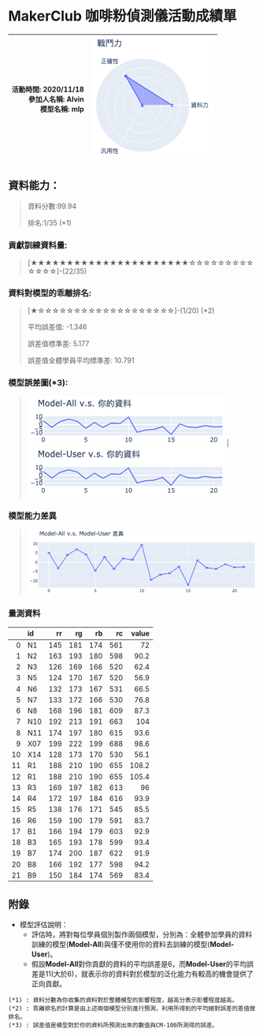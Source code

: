 # MakerClub 咖啡粉偵測儀活動成績單 
| 活動時間: 2020/11/18<br>參加人名稱: **Alvin**<br>模型名稱: **mlp** | ![](000.png) |
|-----:|-------------:|
## 資料能力：
> 資料分數:99.94
>
> 排名:1/35 (*1)
### 貢獻訓練資料量:
> 	[★★★★★★★★★★★★★★★★★★★★★★☆☆☆☆☆☆☆☆☆☆☆☆☆]-(22/35)
### 資料對模型的乖離排名:
> 	[★☆☆☆☆☆☆☆☆☆☆☆☆☆☆☆☆☆☆☆]-(1/20) (*2)
>
> 	平均誤差值: -1.346
>
> 	誤差值標準差: 5.177
>
> 	誤差值全體學員平均標準差: 10.791
### 模型誤差圖(*3):
> ![001](001.png)	|![002](002.png)
### 模型能力差異
> ![003](003.png)
### 量測資料
|    | id   |   rr |   rg |   rb |   rc |   value |
|---:|:-----|-----:|-----:|-----:|-----:|--------:|
|  0 | N1   |  145 |  181 |  174 |  561 |    72   |
|  1 | N2   |  163 |  193 |  180 |  598 |    90.2 |
|  2 | N3   |  126 |  169 |  166 |  520 |    62.4 |
|  3 | N5   |  124 |  170 |  167 |  520 |    56.9 |
|  4 | N6   |  132 |  173 |  167 |  531 |    66.5 |
|  5 | N7   |  133 |  172 |  166 |  530 |    76.8 |
|  6 | N8   |  168 |  196 |  181 |  609 |    87.3 |
|  7 | N10  |  192 |  213 |  191 |  663 |   104   |
|  8 | N11  |  174 |  197 |  180 |  615 |    93.6 |
|  9 | X07  |  199 |  222 |  199 |  688 |    98.6 |
| 10 | X14  |  128 |  173 |  170 |  530 |    56.1 |
| 11 | R1   |  188 |  210 |  190 |  655 |   108.2 |
| 12 | R1   |  188 |  210 |  190 |  655 |   105.4 |
| 13 | R3   |  169 |  197 |  182 |  613 |    96   |
| 14 | R4   |  172 |  197 |  184 |  616 |    93.9 |
| 15 | R5   |  138 |  176 |  171 |  545 |    85.5 |
| 16 | R6   |  159 |  190 |  179 |  591 |    83.7 |
| 17 | B1   |  166 |  194 |  179 |  603 |    92.9 |
| 18 | B3   |  165 |  193 |  178 |  599 |    93.4 |
| 19 | B7   |  174 |  200 |  187 |  622 |    91.9 |
| 20 | B8   |  166 |  192 |  177 |  598 |    94.2 |
| 21 | B9   |  150 |  184 |  174 |  569 |    83.4 |
## 附錄
* 模型評估說明：
  - 評估時，將對每位學員個別製作兩個模型，分別為：全體參加學員的資料訓練的模型(**Model-All**)與僅不使用你的資料去訓練的模型(**Model-User**)。
  - 假設**Model-All**對你貢獻的資料的平均誤差是6，而**Model-User**的平均誤差是11(大於6)，就表示你的資料對於模型的泛化能力有較高的機會提供了正向貢獻。
```
(*1) : 資料分數為你收集的資料對於整體模型的影響程度，越高分表示影響程度越高。
(*2) : 乖離排名的計算是由上述兩個模型分別進行預測，利用所得到的平均絕對誤差的差值做排名。
(*3) : 誤差值是模型對於你的資料所預測出來的數值與CM-100所測得的誤差。
```
